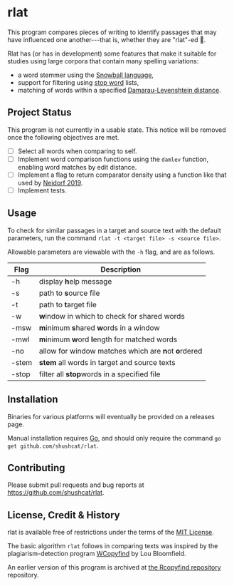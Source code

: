 # rlat

This program compares pieces of writing to identify passages that may have influenced one another---that is, whether they are "rlat"-ed 🤦.

Rlat has (or has in development) some features that make it suitable for studies using large corpora that contain many spelling variations:
- a word stemmer using the [Snowball language](https://snowballstem.org), 
- support for filtering using [stop word](https://en.wikipedia.org/wiki/Stop_words) lists, 
- matching of words within a specified [Damarau-Levenshtein distance](https://en.wikipedia.org/wiki/Damerau–Levenshtein_distance).

## Project Status

This program is not currently in a usable state.  This notice will be removed once the following objectives are met.

- [ ] Select all words when comparing to self.
- [ ] Implement word comparison functions using the `damlev` function, enabling word matches by edit distance.
- [ ] Implement a flag to return comparator density using a function like that used by [Neidorf 2019](https://www.nature.com/articles/s41562-019-0570-1).
- [ ] Implement tests.

## Usage

To check for similar passages in a target and source text with the default parameters, run the command `rlat -t <target file> -s <source file>`.

Allowable parameters are viewable with the `-h` flag, and are as follows.

| Flag          | Description                                             | 
| --------      | --------                                                | 
| -h            | display **h**elp message                                | 
| -s <file>     | path to **s**ource file                                 | 
| -t <file>     | path to **t**arget file                                 | 
| -w            | **w**indow in which to check for shared words           | 
| -msw          | **m**inimum **s**hared **w**ords in a window            | 
| -mwl          | **m**inimum **w**ord **l**ength for matched words       | 
| -no           | allow for window matches which are **n**ot **o**rdered  | 
| -stem         | **stem** all words in target and source texts           | 
| -stop <file>  | filter all **stop**words in a specified file            | 

## Installation

Binaries for various platforms will eventually be provided on a releases page.

Manual installation requires [Go](https://golang.org), and should only require the command `go get github.com/shushcat/rlat`.

## Contributing

Please submit pull requests and bug reports at https://github.com/shushcat/rlat.

## License, Credit & History

rlat is available free of restrictions under the terms of the [MIT License](https://opensource.org/licenses/MIT).

The basic algorithm `rlat` follows in comparing texts was inspired by the plagiarism-detection program [WCopyfind](http://plagiarism.bloomfieldmedia.com/wordpress/software/wcopyfind/) by Lou Bloomfield.

An earlier version of this program is archived at [the Rcopyfind repository](https://github.com/shushcat/rcopyfind_prototype) repository.
